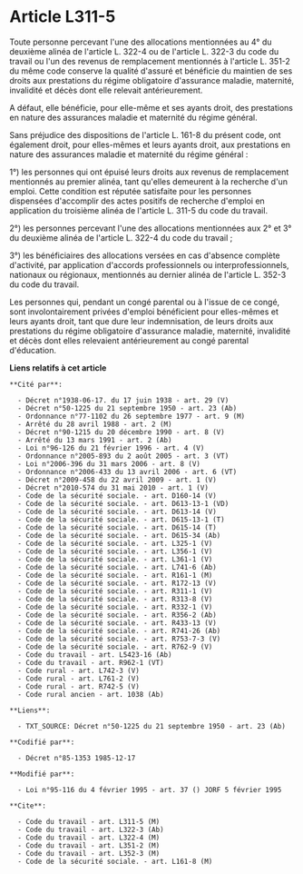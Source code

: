 # Article L311-5

Toute personne percevant l'une des allocations mentionnées au 4° du deuxième alinéa de l'article L. 322-4 ou de l'article L.
322-3 du code du travail ou l'un des revenus de remplacement mentionnés à l'article L. 351-2 du même code conserve la qualité
d'assuré et bénéficie du maintien de ses droits aux prestations du régime obligatoire d'assurance maladie, maternité,
invalidité et décès dont elle relevait antérieurement. 

A défaut, elle bénéficie, pour elle-même et ses ayants droit, des prestations en nature des assurances maladie et maternité
du régime général. 

Sans préjudice des dispositions de l'article L. 161-8 du présent code, ont également droit, pour elles-mêmes et leurs ayants
droit, aux prestations en nature des assurances maladie et maternité du régime général   : 

1°) les personnes qui ont épuisé leurs droits aux revenus de remplacement mentionnés au premier alinéa, tant qu'elles
demeurent à la recherche d'un emploi. Cette condition est réputée satisfaite pour les personnes dispensées d'accomplir des
actes positifs de recherche d'emploi en application du troisième alinéa de l'article L. 311-5 du code du travail. 

2°) les personnes percevant l'une des allocations mentionnées aux 2° et 3° du deuxième alinéa de l'article L. 322-4 du code
du travail ; 

3°) les bénéficiaires des allocations versées en cas d'absence complète d'activité, par application d'accords professionnels
ou interprofessionnels, nationaux ou régionaux, mentionnés au dernier alinéa de l'article L. 352-3 du code du travail. 

Les personnes qui, pendant un congé parental ou à l'issue de ce congé, sont involontairement privées d'emploi bénéficient
pour elles-mêmes et leurs ayants droit, tant que dure leur indemnisation, de leurs droits aux prestations du régime
obligatoire d'assurance maladie, maternité, invalidité et décès dont elles relevaient antérieurement au congé parental
d'éducation.

**Liens relatifs à cet article**

	**Cité par**:

	  - Décret n°1938-06-17. du 17 juin 1938 - art. 29 (V)
	  - Décret n°50-1225 du 21 septembre 1950 - art. 23 (Ab)
	  - Ordonnance n°77-1102 du 26 septembre 1977 - art. 9 (M)
	  - Arrêté du 28 avril 1988 - art. 2 (M)
	  - Décret n°90-1215 du 20 décembre 1990 - art. 8 (V)
	  - Arrêté du 13 mars 1991 - art. 2 (Ab)
	  - Loi n°96-126 du 21 février 1996 - art. 4 (V)
	  - Ordonnance n°2005-893 du 2 août 2005 - art. 3 (VT)
	  - Loi n°2006-396 du 31 mars 2006 - art. 8 (V)
	  - Ordonnance n°2006-433 du 13 avril 2006 - art. 6 (VT)
	  - Décret n°2009-458 du 22 avril 2009 - art. 1 (V)
	  - Décret n°2010-574 du 31 mai 2010 - art. 1 (V)
	  - Code de la sécurité sociale. - art. D160-14 (V)
	  - Code de la sécurité sociale. - art. D613-13-1 (VD)
	  - Code de la sécurité sociale. - art. D613-14 (V)
	  - Code de la sécurité sociale. - art. D615-13-1 (T)
	  - Code de la sécurité sociale. - art. D615-14 (T)
	  - Code de la sécurité sociale. - art. D615-34 (Ab)
	  - Code de la sécurité sociale. - art. L325-1 (V)
	  - Code de la sécurité sociale. - art. L356-1 (V)
	  - Code de la sécurité sociale. - art. L361-1 (V)
	  - Code de la sécurité sociale. - art. L741-6 (Ab)
	  - Code de la sécurité sociale. - art. R161-1 (M)
	  - Code de la sécurité sociale. - art. R172-13 (V)
	  - Code de la sécurité sociale. - art. R311-1 (V)
	  - Code de la sécurité sociale. - art. R313-8 (V)
	  - Code de la sécurité sociale. - art. R332-1 (V)
	  - Code de la sécurité sociale. - art. R356-2 (Ab)
	  - Code de la sécurité sociale. - art. R433-13 (V)
	  - Code de la sécurité sociale. - art. R741-26 (Ab)
	  - Code de la sécurité sociale. - art. R753-7-3 (V)
	  - Code de la sécurité sociale. - art. R762-9 (V)
	  - Code du travail - art. L5423-16 (Ab)
	  - Code du travail - art. R962-1 (VT)
	  - Code rural - art. L742-3 (V)
	  - Code rural - art. L761-2 (V)
	  - Code rural - art. R742-5 (V)
	  - Code rural ancien - art. 1038 (Ab)

	**Liens**:

	  - TXT_SOURCE: Décret n°50-1225 du 21 septembre 1950 - art. 23 (Ab)

	**Codifié par**:

	  - Décret n°85-1353 1985-12-17

	**Modifié par**:

	  - Loi n°95-116 du 4 février 1995 - art. 37 () JORF 5 février 1995

	**Cite**:

	  - Code du travail - art. L311-5 (M)
	  - Code du travail - art. L322-3 (Ab)
	  - Code du travail - art. L322-4 (M)
	  - Code du travail - art. L351-2 (M)
	  - Code du travail - art. L352-3 (M)
	  - Code de la sécurité sociale. - art. L161-8 (M)
